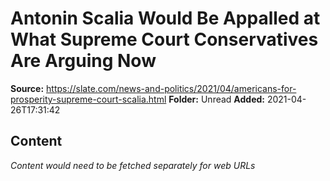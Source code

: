 # Antonin Scalia Would Be Appalled at What Supreme Court Conservatives Are Arguing Now

**Source:** https://slate.com/news-and-politics/2021/04/americans-for-prosperity-supreme-court-scalia.html
**Folder:** Unread
**Added:** 2021-04-26T17:31:42




## Content
*Content would need to be fetched separately for web URLs*
